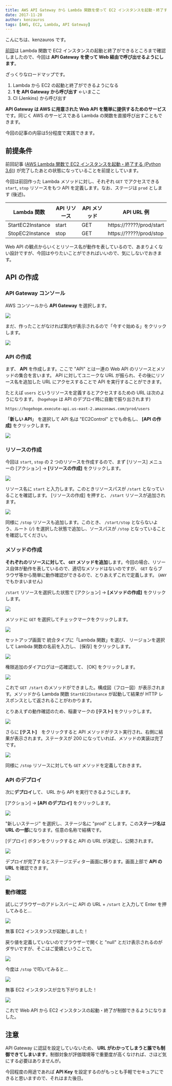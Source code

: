 ```yaml
---
title: AWS API Gateway から Lambda 関数を使って EC2 インスタンスを起動・終了する
date: 2017-11-28
author: kenzauros
tags: [AWS, EC2, Lambda, API Gateway]
---
```


こんにちは、kenzauros です。

[前回](/start-ec2-instance-by-aws-lambda-with-python-36)は Lambda 関数で EC2 インスタンスの起動と終了ができるところまで確認しましたので、今回は **API Gateway を使って Web 経由で呼び出せるようにします**。

ざっくりなロードマップです。

1. Lambda から EC2 の起動と終了ができるようになる
2. **1 を API Gateway から呼び出す** ←いまここ
3. CI (Jenkins) から呼び出す

**API Gateway は AWS に用意された Web API を簡単に提供するためのサービス**です。同じく AWS のサービスである Lambda の関数を直接呼び出すこともできます。

今回の記事の内容は5分程度で実践できます。

## 前提条件

前回記事 ([AWS Lambda 関数で EC2 インスタンスを起動・終了する (Python 3.6)](/start-ec2-instance-by-aws-lambda-with-python-36)) が完了したあとの状態になっていることを前提としています。

今回は前回作った Lambda メソッドに対し、それぞれ `GET` でアクセスできる `start`, `stop` リソースをもつ API を定義します。なお、ステージは `prod` とします (後述)。

| Lambda 関数 | API リソース | API メソッド | API URL 例 |
| ----- | ----- | ----- | ----- |
| StartEC2Instance | start | GET | https://?????/prod/start |
| StopEC2Instance | stop | GET | https://?????/prod/stop |

Web API の観点からいくとリソース名が動作を表しているので、あまりよくない設計ですが、今回はやりたいことができればいいので、気にしないでおきます。

## API の作成

### API Gateway コンソール

AWS コンソールから **API Gateway** を選択します。

![](images/start-ec2-instance-by-aws-lambda-through-api-gateway-1.png)

まだ、作ったことがなければ案内が表示されるので「今すぐ始める」をクリックします。

![](images/start-ec2-instance-by-aws-lambda-through-api-gateway-2.png)

### API の作成

まず、 **API** を作成します。ここで "API" とは一連の Web API のリソースとメソッドの集合を言います。 API に対してユニークな URL が振られ、その後にリソース名を追加した URL にアクセスすることで API を実行することができます。

たとえば `users` というリソースを定義するとアクセスするための URL は次のようになります。 (`hogehoge` は API のデプロイ時に自動で振り出されます)

```plain
https://hogehoge.execute-api.us-east-2.amazonaws.com/prod/users
```

「**新しい API**」 を選択して API 名は "EC2Control" とでも命名し、 **[API の作成]** をクリックします。

![](images/start-ec2-instance-by-aws-lambda-through-api-gateway-3.png)

### リソースの作成

今回は `start`, `stop` の 2 つのリソースを作成するので、まず [リソース] メニューの [アクション] → **[リソースの作成]** をクリックします。

![](images/start-ec2-instance-by-aws-lambda-through-api-gateway-4.png)

リソース名に `start` と入力します。このときリソースパスが `/start` となっていることを確認します。 [リソースの作成] を押すと、 `/start` リソースが追加されます。

![](images/start-ec2-instance-by-aws-lambda-through-api-gateway-5.png)

同様に `/stop` リソースも追加します。このとき、 `/start/stop` とならないよう、ルート (`/`) を選択した状態で追加し、ソースパスが `/stop` となっていることを確認してください。

### メソッドの作成

**それぞれのリソースに対して、 `GET` メソッドを追加**します。今回の場合、リソース自体が動作を表しているので、適切なメソッドはないのですが、 `GET` ならブラウザ等から簡単に動作確認ができるので、とりあえずこれで定義します。 (`ANY` でもかまいません)

`/start` リソースを選択した状態で [アクション] → **[メソッドの作成]** をクリックします。

![](images/start-ec2-instance-by-aws-lambda-through-api-gateway-6.png)

メソッドに `GET` を選択してチェックマークをクリックします。

![](images/start-ec2-instance-by-aws-lambda-through-api-gateway-7.png)

セットアップ画面で 統合タイプに「Lambda 関数」を選び、 リージョンを選択して Lambda 関数の名前を入力し、 [保存] をクリックします。

![](images/start-ec2-instance-by-aws-lambda-through-api-gateway-8.png)

権限追加のダイアログは一応確認して、 [OK] をクリックします。

![](images/start-ec2-instance-by-aws-lambda-through-api-gateway-9.png)

これで `GET /start` のメソッドができました。構成図（フロー図）が表示されます。メソッドから Lambda 関数 `StartEC2Instance` が起動して結果が HTTP レスポンスとして返されることがわかります。

とりあえずの動作確認のため、稲妻マークの **[テスト]** をクリックします。

![](images/start-ec2-instance-by-aws-lambda-through-api-gateway-10.png)

さらに **[テスト]**　をクリックすると API メソッドがテスト実行され、右側に結果が表示されます。ステータスが 200 になっていれば、メソッドの実装は完了です。

![](images/start-ec2-instance-by-aws-lambda-through-api-gateway-11.png)

同様に `/stop` リソースに対しても `GET` メソッドを定義しておきます。

### API のデプロイ

次に**デプロイ**して、 URL から API を実行できるようにします。

[アクション] → **[API のデプロイ]** をクリックします。

![](images/start-ec2-instance-by-aws-lambda-through-api-gateway-12.png)

"新しいステージ" を選択し、ステージ名に "prod" とします。この**ステージ名は URL の一部**になります。任意の名称で結構です。

[デプロイ] ボタンをクリックすると API の URL が決定し、公開されます。

![](images/start-ec2-instance-by-aws-lambda-through-api-gateway-13.png)

デプロイが完了するとステージエディター画面に移ります。画面上部で **API の URL** を確認できます。

![](images/start-ec2-instance-by-aws-lambda-through-api-gateway-14.png)

### 動作確認

試しにブラウザーのアドレスバーに API の URL + `/start` と入力して Enter を押してみると...

![](images/start-ec2-instance-by-aws-lambda-through-api-gateway-15.png)

無事 EC2 インスタンスが起動しました！

戻り値を定義していないのでブラウザーで開くと "null" とだけ表示されるのがダサいですが、そこはご愛嬌ということで。

![](images/start-ec2-instance-by-aws-lambda-through-api-gateway-16.png)

今度は `/stop` で叩いてみると...

![](images/start-ec2-instance-by-aws-lambda-through-api-gateway-17.png)

無事 EC2 インスタンスが立ち下がりました！

![](images/start-ec2-instance-by-aws-lambda-through-api-gateway-18.png)

これで Web API から EC2 インスタンスの起動・終了が制御できるようになりました。

## 注意

API Gateway に認証を設定していないため、 **URL がわかってしまうと誰でも制御できてしまいます**。制御対象が評価環境等で重要度が高くなければ、さほど気にする必要はありませんが。

今回程度の用途であれば **API Key** を設定するのがもっとも手軽でセキュアにできると思いますので、それはまた後日。
